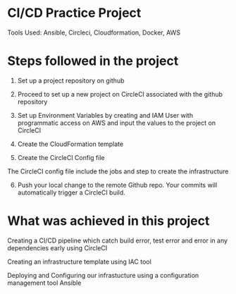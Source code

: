 # CI/CD Practice Project

Tools Used: Ansible, Circleci, Cloudformation, Docker, AWS

# Steps followed in the project

1. Set up a project repository on github

2. Proceed to set up a new project on CircleCI associated with the github repository

3. Set up Environment Variables by creating and IAM User with programmatic access on AWS and input the values to the project on CircleCI

4. Create the CloudFormation template

5. Create the CircleCI Config file

The CircleCI config file include the jobs and step to create the infrastructure

6. Push your local change to the remote Github repo. Your commits will automatically trigger a CircleCI build.

# What was achieved in this project

Creating a CI/CD pipeline which catch build error, test error and error in any dependencies early using CircleCI

Creating an infrastructure template using IAC tool

Deploying and Configuring our infrastucture using a configuration management tool Ansible
